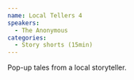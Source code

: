 ```yaml
---
name: Local Tellers 4
speakers:
  - The Anonymous
categories:
  - Story shorts (15min)
---
```


Pop-up tales from a local storyteller.